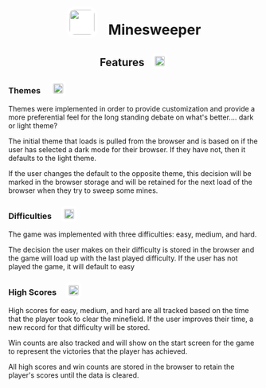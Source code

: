 <h1 align="center"><img src="https://raw.githubusercontent.com/FortAwesome/Font-Awesome/6.x/svgs/solid/person-digging.svg" style="background-color: white; border-radius: 25%; height: 50px; margin-right: 15px; padding: 6px; width: 50px;"> Minesweeper</h1>

<h2 align="center">Features<img src="https://raw.githubusercontent.com/FortAwesome/Font-Awesome/6.x/svgs/solid/gift.svg" style="background-color: white; border-radius: 25%; height: 20px; margin-left: 15px; padding: 6px; width: 20px;"></h2>

<h3>Themes <img src="https://raw.githubusercontent.com/FortAwesome/Font-Awesome/6.x/svgs/solid/paintbrush.svg" style="background-color: white; border-radius: 25%; height: 20px; margin-left: 15px; padding: 6px; width: 20px;"></h3>
<p>Themes were implemented in order to provide customization and provide a more preferential feel for the long standing debate on what's better.... dark or light theme?</p>
<p>The initial theme that loads is pulled from the browser and is based on if the user has selected a dark mode for their browser. If they have not, then it defaults to the light theme.</p>
<p>If the user changes the default to the opposite theme, this decision will be marked in the browser storage and will be retained for the next load of the browser when they try to sweep some mines.</p>

<h3>Difficulties <img src="https://raw.githubusercontent.com/FortAwesome/Font-Awesome/6.x/svgs/solid/stairs.svg" style="background-color: white; border-radius: 25%; height: 20px; margin-left: 15px; padding: 6px; width: 20px;"></h3> 
<p>The game was implemented with three difficulties: easy, medium, and hard.</p>
<p>The decision the user makes on their difficulty is stored in the browser and the game will load up with the last played difficulty. If the user has not played the game, it will default to easy</p>

<h3>High Scores <img src="https://raw.githubusercontent.com/FortAwesome/Font-Awesome/6.x/svgs/solid/ranking-star.svg" style="background-color: white; border-radius: 25%; height: 20px; margin-left: 15px; padding: 6px; width: 20px;"></h3>
<p>High scores for easy, medium, and hard are all tracked based on the time that the player took to clear the minefield. If the user improves their time, a new record for that difficulty will be stored.</p>
<p>Win counts are also tracked and will show on the start screen for the game to represent the victories that the player has achieved.</p>
<p>All high scores and win counts are stored in the browser to retain the player's scores until the data is cleared.</p>

